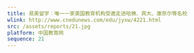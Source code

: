 ```yaml
---
title: 易美留学：唯一一家美国教育机构受邀走进哈佛、宾大、康奈尔等名校
wlink: http://www.cnedunews.com/edu/jyxw/4221.html
src: /assets/reports/21.jpg
platform: 中国教育网
sequence: 21
---
```

